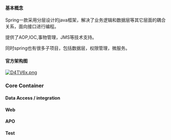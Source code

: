 #### 基本概念	

Spring一款采用分层设计的java框架，解决了业务逻辑和数据层等其它层面的耦合关系，面向接口进行编程。

提供了AOP,IOC,事物管理，JMS等技术支持。

同时spring也有很多子项目，包括数据层，权限管理，微服务。

#### 官方架构图

[![D4TV6x.png](https://s3.ax1x.com/2020/12/02/D4TV6x.png)](https://imgchr.com/i/D4TV6x)

### Core Container

#### Data Access / integration

#### Web

#### APO

#### Test